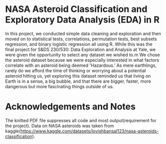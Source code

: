 # NASA Asteroid Classification and Exploratory Data Analysis (EDA) in R

In this project, we conducted simple data cleaning and exploration and then moved on to statistical tests, correlations, permutation tests, best subsets regression, and binary logistic regression all using R. While this was the final project for S&DS 230/530: Data Exploration and Analysis at Yale, we were given the opportunity to select any dataset we wished to.m We chose the asteroid dataset because we were especially interested in what factors correlate with an asteroid being deemed 'Hazardous.' As mere earthlings, rarely do we afford the time of thinking or worrying about a potential asteroid hitting us, yet exploring this dataset reminded us that living on Earth is in a sense, a big bubble, and that there are bigger, faster, more dangerous but more fascinating things outside of us.

# Acknowledgements and Notes
The knitted PDF file suppresses all code and most output(requirement for the project). Data on NASA asteroids was taken from kaggle(https://www.kaggle.com/datasets/lovishbansal123/nasa-asteroids-classification). 
